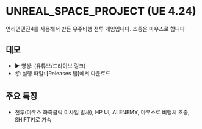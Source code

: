 # UNREAL_SPACE_PROJECT (UE 4.24)

언리언엔진4를 사용해서 만든 우주비행 전투 게임입니다. 조종은 마우스로 합니다

## 데모
- ▶️ 영상: (유튜브/드라이브 링크)
- 📦 실행 파일: [Releases 탭]에서 다운로드

## 주요 특징
- 전투(마우스 좌측클릭 미사일 발사), HP UI, AI ENEMY, 마우스로 비행체 조종, SHIFT키로 가속




